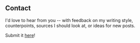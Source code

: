 Contact
-
I'd love to hear from you --
with feedback on my writing style, counterpoints, sources I should look at, or ideas for new posts.

Submit it [here](https://docs.google.com/forms/d/e/1FAIpQLSeTskpY1LoQss2fgXTcGZNyFY4XgTrWW49o4TzLLHdgkeVeOQ/viewform)!
